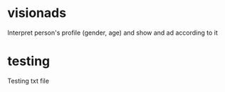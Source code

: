 # visionads
Interpret person's profile (gender, age) and show and ad according to it 
# testing
Testing txt file
